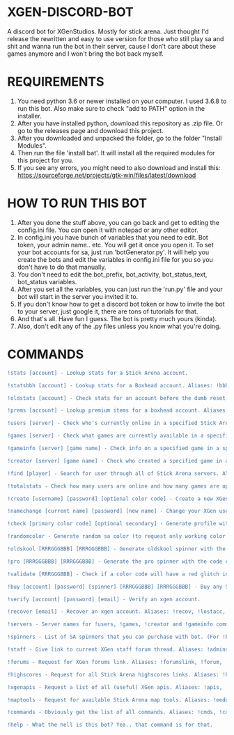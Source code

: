 # XGEN-DISCORD-BOT

A discord bot for XGenStudios. Mostly for stick arena. Just thought I'd release the rewritten and easy to use version for those who still play sa and shit and wanna run the bot in their server, cause I don't care about these games anymore and I won't bring the bot back myself.

# REQUIREMENTS

1. You need python 3.6 or newer installed on your computer. I used 3.6.8 to run this bot. Also make sure to check "add to PATH" option in the installer.
2. After you have installed python, download this repository as .zip file. Or go to the releases page and download this project.
3. After you downloaded and unpacked the folder, go to the folder "Install Modules". 
4. Then run the file 'install.bat'. It will install all the required modules for this project for you.
5. If you see any errors, you might need to also download and install this: https://sourceforge.net/projects/gtk-win/files/latest/download

# HOW TO RUN THIS BOT

1. After you done the stuff above, you can go back and get to editing the config.ini file. You can open it with notepad or any other editor.
2. In config.ini you have bunch of variables that you need to edit. Bot token, your admin name.. etc. You will get it once you open it. To set your bot accounts for sa, just run 'botGenerator.py'. It will help you create the bots and edit the variables in config.ini file for you so you don't have to do that manually.
3. You don't need to edit the bot_prefix, bot_activity, bot_status_text, bot_status variables.
4. After you set all the variables, you can just run the 'run.py' file and your bot will start in the server you invited it to.
5. If you don't know how to get a discord bot token or how to invite the bot to your server, just google it, there are tons of tutorials for that.
6. And that's all. Have fun I guess. The bot is pretty much yours (kinda).
7. Also, don't edit any of the .py files unless you know what you're doing.

# COMMANDS
```diff
!stats [account] - Lookup stats for a Stick Arena account.

!statsbbh [account] - Lookup stats for a Boxhead account. Aliases: !bbhstats, !bbh, !statsboxhead, !boxheadstats

!oldstats [account] - Check stats for an account before the dumb reset. Aliases: !old, !prevstats, !statsold

!prems [account] - Lookup premium items for a boxhead account. Aliases: !premiums

!users [server] - Check who's currently online in a specified Stick Arena server.

!games [server] - Check what games are currently available in a specified Stick Arena server.

!gameinfo [server] [game name] - Check info on a specified game in a specified Stick Arena server. Aliases: !info

!creator [server] [game name] - Check who created a specified game in a specified Stick Arena server.

!find [player] - Search for user through all of Stick Arena servers. Aliases: !f

!totalstats - Check how many users are online and how many games are opened in all sa servers. Aliases: !total, !ts, !activity

!create [username] [password] [optional color code] - Create a new XGen account. Aliases: !createacc, !make

!namechange [current name] [password] [new name] - Change your XGen username. Aliases: !change, !changename

!check [primary color code] [optional secondary] - Generate profile with your given color code for name and spinner. Aliases: !spinner, !color, !checkcolor, !checkspinner, !cp

!randomcolor - Generate random sa color (to request only working color code, type !randomcolor valid). Aliases: !rand, !random, !randcol, !randcolor

!oldskool [RRRGGGBBB] [RRRGGGBBB] - Generate oldskool spinner with the color code you specified. Aliases: !os

!pro [RRRGGGBBB] [RRRGGGBBB] - Generate the pro spinner with the code code you specified. Aliases: !thepro

!validate [RRRGGGBBB] - Check if a color code will have a red glitch in Stick Arena lobby. Aliases: !valid, !validcolor, !validatecolor

!buy [account] [password] [spinner] [RRRGGGBBB] [RRRGGGBBB] - Buy any Stick Arena spinner of any color code. Aliases: !purchase, !buyspinner

!verify [account] [password] [email] - Verify an xgen account.

!recover [email] - Recover an xgen account. Aliases: !recov, !lostacc, !lost

!servers - Server names for !users, !games, !creator and !gameinfo commands.

!spinners - List of SA spinners that you can purchase with bot. (For !buy command).

!staff - Give link to current XGen staff forum thread. Aliases: !admins, !mods

!forums - Request for XGen forums link. Aliases: !forumslink, !forum, !discourse

!highscores - Request for all Stick Arena highscores links. Aliases: !hs, !leaderboard, !lb

!xgenapis - Request a list of all (useful) XGen apis. Aliases: !apis, !apiurls

!maptools - Request for available Stick Arena map tools. Aliases: !eedok

!commands - Obviously get the list of all commands. Aliases: !cmds, !command

!help - What the hell is this bot? Yea.. that command is for that.
```
